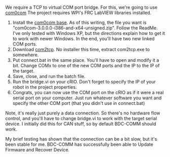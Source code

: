 We require a TCP to virtual COM port bridge. For this, we're going to use [com0com](http://com0com.sourceforge.net/)
The project requires WPI's FRC LabVIEW libraries installed.

1) Install the [com0com base](http://sourceforge.net/projects/com0com/files/com0com/). As of this writing, the file you want is "com0com-3.0.0.0-i386-and-x64-unsigned.zip". Follow the ReadMe. I've only tested with Windows XP, but the directions explain how to get it to work with newer Windows. In the end, you'll have two new linked COM ports. 
2) Download [com2tcp](http://sourceforge.net/projects/com0com/files/com2tcp/). No installer this time, extract com2tcp.exe to somewhere.
3) Put connect.bat in the same place. You'll have to open and modify it a bit. Change COMx to one of the new COM ports and the IP to the IP of the target.
4) Save, close, and run the batch file.
5) Run the bridge.vi on your cRIO. Don't forget to specify the IP of your robot in the project properties.
8) Congrats, you can now use the COM port on the cRIO as if it were a real serial port on your computer. Just run whatever software you want and specify the other COM port (that you didn't use in connect.bat)

Note, it's really just purely a data connection. So there's no hardware flow control, and you'll have to change bridge.vi to work with the target serial device. I initially did this for CAN stuff, so by default BDC-COMM should work. 

My brief testing has shown that the connection can be a bit slow, but it's been stable for me. BDC-COMM has successfully been able to Update Firmware and Recover Device.
